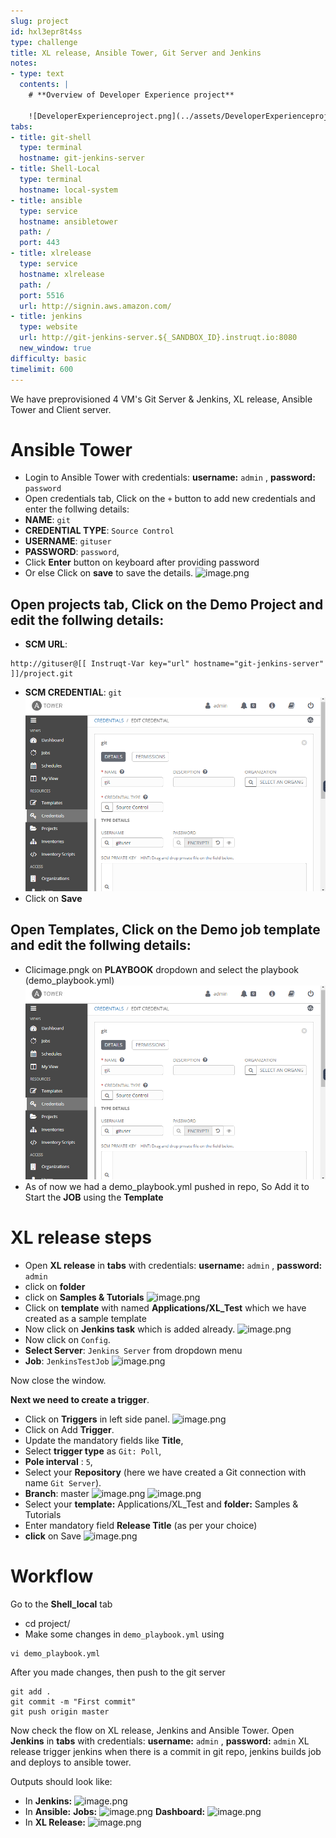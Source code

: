 ```yaml
---
slug: project
id: hxl3epr8t4ss
type: challenge
title: XL release, Ansible Tower, Git Server and Jenkins
notes:
- type: text
  contents: |
    # **Overview of Developer Experience project**

    ![DeveloperExperienceproject.png](../assets/DeveloperExperienceproject.png)
tabs:
- title: git-shell
  type: terminal
  hostname: git-jenkins-server
- title: Shell-Local
  type: terminal
  hostname: local-system
- title: ansible
  type: service
  hostname: ansibletower
  path: /
  port: 443
- title: xlrelease
  type: service
  hostname: xlrelease
  path: /
  port: 5516
  url: http://signin.aws.amazon.com/
- title: jenkins
  type: website
  url: http://git-jenkins-server.${_SANDBOX_ID}.instruqt.io:8080
  new_window: true
difficulty: basic
timelimit: 600
---
```

We have preprovisioned 4 VM's Git Server & Jenkins, XL release, Ansible Tower and Client server.

Ansible Tower
===

- Login to Ansible Tower with credentials:  **username:** `admin` , **password:** `password`
- Open credentials tab, Click on the `+` button to add new credentials and enter the follwing details:
- **NAME**: `git`
- **CREDENTIAL TYPE**: `Source Control`
- **USERNAME**: `gituser`
- **PASSWORD**: `password`,
- Click **Enter** button on keyboard after providing password
- Or else Click on **save** to save the details.
![image.png](../assets/image.png)
##  Open projects tab, Click on the Demo Project and edit the follwing details:

- **SCM URL**:
```
http://gituser@[[ Instruqt-Var key="url" hostname="git-jenkins-server" ]]/project.git
```
- **SCM CREDENTIAL**: `git`
![image.png](../assets/git_credentials.png)
- Click on **Save**
##  Open Templates, Click on the Demo job template and edit the follwing details:
- Clicimage.pngk on **PLAYBOOK** dropdown and select the playbook (demo_playbook.yml)
![](../assets/git_credentials.png)
- As of now we had a demo_playbook.yml pushed in repo, So Add it to Start the **JOB** using the **Template**


XL release steps
===

- Open  **XL release** in **tabs** with credentials:  **username:** `admin` , **password:** `admin`
- click on **folder**
- click on **Samples & Tutorials**
![image.png](../assets/image.png)
- Click on **template** with named **Applications/XL_Test**  which we have created as a sample template
- Now click on **Jenkins task** which is added already.
![image.png](../assets/image.png)
- Now click on `Config`.
- **Select Server**:  `Jenkins Server` from dropdown menu
- **Job**: `JenkinsTestJob`
![image.png](../assets/image.png)

Now close the window.

**Next we need to  create a trigger**.

- Click on **Triggers** in left side panel.
![image.png](../assets/image.png)
- Click on Add **Trigger**.
- Update the mandatory fields like **Title**,
- Select **trigger type** as `Git: Poll`,
- **Pole interval** : `5`,
- Select your **Repository** (here we have created a Git connection with name `Git Server`).
-  **Branch**: master
![image.png](../assets/image.png)
![image.png](../assets/image.png)
- Select your **template:** Applications/XL_Test and  **folder:** Samples & Tutorials
- Enter mandatory field **Release Title** (as per your choice)
- **click** on Save
![image.png](../assets/image.png)


 Workflow
===

Go to the **Shell_local** tab
- cd project/
- Make some changes in `demo_playbook.yml`  using
```
vi demo_playbook.yml
```
After you made changes, then push to the git server
```
git add .
git commit -m "First commit"
git push origin master
```

Now check the flow on XL release, Jenkins and Ansible Tower.
Open  **Jenkins** in **tabs** with credentials:  **username:** `admin` , **password:** `admin`
XL release trigger jenkins when there is a commit in git repo, jenkins builds job and deploys to ansible tower.

Outputs should look like:
- In **Jenkins:**
![image.png](../assets/image.png)
- In **Ansible:**
**Jobs:**
![image.png](../assets/image.png)
**Dashboard:**
![image.png](../assets/image.png)
- In **XL Release:**
![image.png](../assets/image.png)